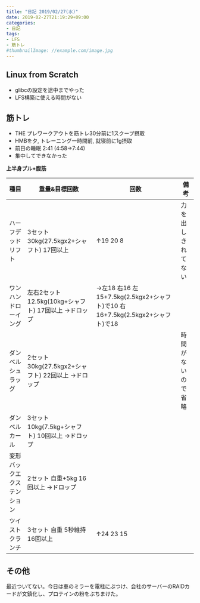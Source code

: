```yaml
---
title: "日記 2019/02/27(水)"
date: 2019-02-27T21:19:29+09:00
categories:
- 日記
tags:
- LFS
- 筋トレ
#thumbnailImage: //example.com/image.jpg
---
```


## Linux from Scratch
- glibcの設定を途中までやった
- LFS構築に使える時間がない

## 筋トレ
- THE プレワークアウトを筋トレ30分前に1スクープ摂取
- HMBを夕, トレーニング一時間前, 就寝前に1g摂取
- 前日の睡眠 2:41 (4:58→7:44)
- 集中してできなかった

**上半身プル+腹筋**

| 種目                       | 重量&目標回数                                         | 回数                                                                          | 備考               |
|----------------------------|-------------------------------------------------------|-------------------------------------------------------------------------------|--------------------|
| ハーフデッドリフト         | 3セット 30kg(27.5kgx2+シャフト) 17回以上              | ↑19 20 8                                                                     | 力を出しきれてない |
| ワンハンドローイング       | 左右2セット 12.5kg(10kg+シャフト) 17回以上 →ドロップ | →左18 右16 左15+7.5kg(2.5kgx2+シャフト)で10 右16+7.5kg(2.5kgx2+シャフト)で18 |                    |
| ダンベルシュラッグ         | 2セット 30kg(27.5kgx2+シャフト) 22回以上 →ドロップ   |                                                                               | 時間がないので省略 |
| ダンベルカール             | 3セット 10kg(7.5kg+シャフト) 10回以上 →ドロップ      |                                                                               |                    |
| 変形バックエクステンション | 2セット 自重+5kg 16回以上 →ドロップ                  |                                                                               |                    |
| ツイストクランチ           | 3セット 自重 5秒維持 16回以上                         | ↑24 23 15                                                                    |                    |

## その他
最近ついてない。今日は車のミラーを電柱にぶつけ、会社のサーバーのRAIDカードが文鎮化し、プロテインの粉をぶちまけた。

<!--more-->
